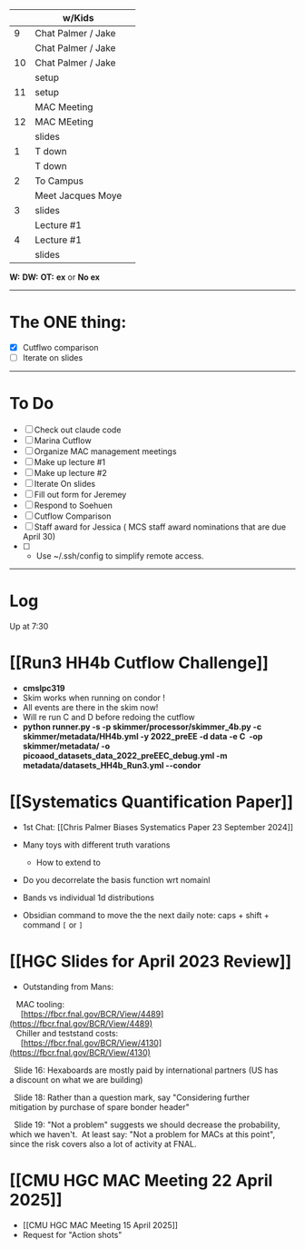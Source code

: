 
|     | w/Kids             |     |
| --- | ------------------ | --- |
| 9   | Chat Palmer / Jake |     |
|     | Chat Palmer / Jake |     |
| 10  | Chat Palmer / Jake |     |
|     | setup              |     |
| 11  | setup              |     |
|     | MAC Meeting        |     |
| 12  | MAC MEeting        |     |
|     | slides             |     |
| 1   | T down             |     |
|     | T down             |     |
| 2   | To Campus          |     |
|     | Meet Jacques Moye  |     |
| 3   | slides             |     |
|     | Lecture #1         |     |
| 4   | Lecture #1         |     |
|     | slides             |     |

**W:**
**DW:**
**OT:**
**ex** or **No ex**

---
# The ONE thing: 
- [x] Cutflwo comparison
- [ ] Iterate on slides

---
# To Do

- [ ] Check out claude code
- [ ]  Marina Cutflow 
- [ ] Organize MAC management meetings
- [ ] Make up lecture #1 
- [ ] Make up lecture #2
- [ ] Iterate On slides
- [ ] Fill out form for Jeremey
- [ ] Respond to Soehuen
- [ ] Cutflow Comparison 
- [ ] Staff award for Jessica ( MCS staff award nominations that are due April 30)
- [ ] - Use ~/.ssh/config to simplify remote access.

---

# Log

Up at 7:30 

# [[Run3 HH4b Cutflow Challenge]]
- **cmslpc319**
- Skim works when running on condor !
- All events are there in the skim now!
- Will re run C and D before redoing the cutflow
- **python runner.py -s -p skimmer/processor/skimmer_4b.py -c skimmer/metadata/HH4b.yml -y 2022_preEE -d data -e C  -op skimmer/metadata/ -o picoaod_datasets_data_2022_preEEC_debug.yml -m metadata/datasets_HH4b_Run3.yml --condor**

# [[Systematics Quantification Paper]]
- 1st Chat: [[Chris Palmer Biases Systematics Paper 23 September 2024]]
- Many toys with different truth varations
	- How to extend  to 
- Do you decorrelate the basis function wrt nomainl
- Bands vs individual 1d distributions

- Obsidian command to move the the next daily note:
	 caps + shift + command `[` or `]`


# [[HGC Slides for April 2023 Review]]
- Outstanding from Mans: 
    


   MAC tooling:  
     [https://fbcr.fnal.gov/BCR/View/4489](https://fbcr.fnal.gov/BCR/View/4489)  
   Chiller and teststand costs:  
     [https://fbcr.fnal.gov/BCR/View/4130](https://fbcr.fnal.gov/BCR/View/4130)  
  
  Slide 16: Hexaboards are mostly paid by international partners (US has  
a discount on what we are building)  
  
  Slide 18: Rather than a question mark, say "Considering further  
mitigation by purchase of spare bonder header"  
  
  Slide 19: "Not a problem" suggests we should decrease the probability,  
which we haven't.  At least say: "Not a problem for MACs at this point",  
since the risk covers also a lot of activity at FNAL.


# [[CMU HGC MAC Meeting 22 April 2025]]
- [[CMU HGC MAC Meeting 15 April 2025]]
- Request for "Action shots"



